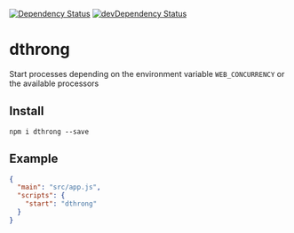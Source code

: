 [![Dependency Status](https://david-dm.org/dnode/dthrong.svg)](https://david-dm.org/dnode/dthrong)
[![devDependency Status](https://david-dm.org/dnode/dthrong/dev-status.svg)](https://david-dm.org/dnode/dthrong#info=devDependencies)

# dthrong
Start processes depending on the environment variable ```WEB_CONCURRENCY``` or the available processors

## Install
```
npm i dthrong --save
```

## Example
```json
{
  "main": "src/app.js",
  "scripts": {
    "start": "dthrong"
  }
}
```
